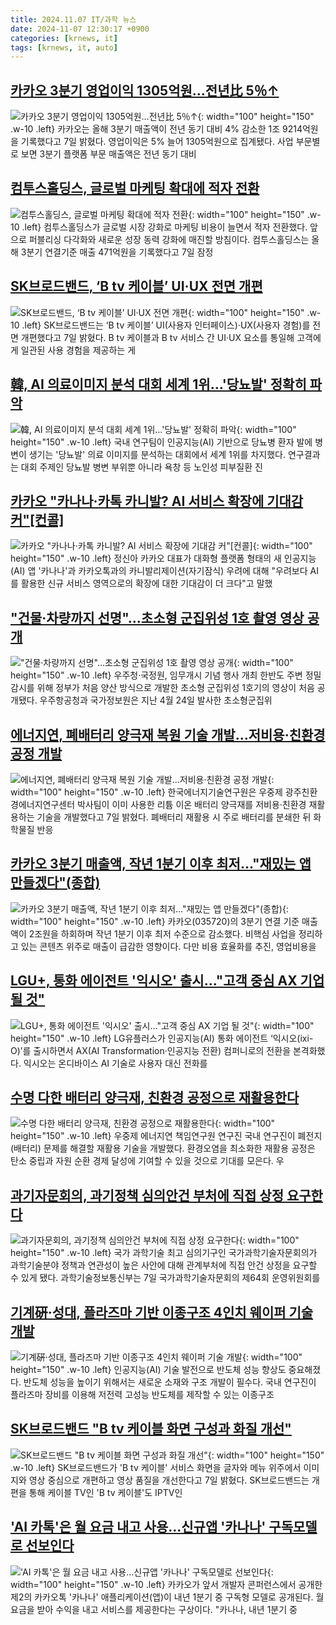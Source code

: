```yaml
---
title: 2024.11.07 IT/과학 뉴스
date: 2024-11-07 12:30:17 +0900
categories: [krnews, it]
tags: [krnews, it, auto]
---
```

## [카카오 3분기 영업이익 1305억원…전년比 5％↑](https://n.news.naver.com/mnews/article/014/0005264354)

![카카오 3분기 영업이익 1305억원…전년比 5％↑](https://mimgnews.pstatic.net/image/origin/014/2024/11/07/5264354.jpg?type=nf220_150){: width="100" height="150" .w-10 .left}
카카오는 올해 3분기 매출액이 전년 동기 대비 4% 감소한 1조 9214억원을 기록했다고 7일 밝혔다. 영업이익은 5% 늘어 1305억원으로 집계됐다. 사업 부문별로 보면 3분기 플랫폼 부문 매출액은 전년 동기 대비

## [컴투스홀딩스, 글로벌 마케팅 확대에 적자 전환](https://n.news.naver.com/mnews/article/293/0000060268)

![컴투스홀딩스, 글로벌 마케팅 확대에 적자 전환](https://mimgnews.pstatic.net/image/origin/293/2024/11/07/60268.jpg?type=nf220_150){: width="100" height="150" .w-10 .left}
컴투스홀딩스가 글로벌 시장 강화로 마케팅 비용이 늘면서 적자 전환했다. 앞으로 퍼블리싱 다각화와 새로운 성장 동력 강화에 매진할 방침이다. 컴투스홀딩스는 올해 3분기 연결기준 매출 471억원을 기록했다고 7일 잠정

## [SK브로드밴드, ‘B tv 케이블’ UI·UX 전면 개편](https://n.news.naver.com/mnews/article/011/0004412231)

![SK브로드밴드, ‘B tv 케이블’ UI·UX 전면 개편](https://mimgnews.pstatic.net/image/origin/011/2024/11/07/4412231.jpg?type=nf220_150){: width="100" height="150" .w-10 .left}
SK브로드밴드는 ‘B tv 케이블’ UI(사용자 인터페이스)·UX(사용자 경험)를 전면 개편했다고 7일 밝혔다. B tv 케이블과 B tv 서비스 간 UI·UX 요소를 통일해 고객에게 일관된 사용 경험을 제공하는 게

## [韓, AI 의료이미지 분석 대회 세계 1위…'당뇨발' 정확히 파악](https://n.news.naver.com/mnews/article/584/0000029464)

![韓, AI 의료이미지 분석 대회 세계 1위…'당뇨발' 정확히 파악](https://mimgnews.pstatic.net/image/origin/584/2024/11/07/29464.jpg?type=nf220_150){: width="100" height="150" .w-10 .left}
국내 연구팀이 인공지능(AI) 기반으로 당뇨병 환자 발에 병변이 생기는 '당뇨발' 의료 이미지를 분석하는 대회에서 세계 1위를 차지했다. 연구결과는 대회 주제인 당뇨발 병변 부위뿐 아니라 욕창 등 노인성 피부질환 진

## [카카오 "카나나·카톡 카니발? AI 서비스 확장에 기대감 커"[컨콜]](https://n.news.naver.com/mnews/article/003/0012889398)

![카카오 "카나나·카톡 카니발? AI 서비스 확장에 기대감 커"[컨콜]](https://mimgnews.pstatic.net/image/origin/003/2024/11/07/12889398.jpg?type=nf220_150){: width="100" height="150" .w-10 .left}
정신아 카카오 대표가 대화형 플랫폼 형태의 새 인공지능(AI) 앱 '카나나'과 카카오톡과의 카니발리제이션(자기잠식) 우려에 대해 "우려보다 AI를 활용한 신규 서비스 영역으로의 확장에 대한 기대감이 더 크다"고 말했

## ["건물·차량까지 선명"…초소형 군집위성 1호 촬영 영상 공개](https://n.news.naver.com/mnews/article/001/0015030546)

!["건물·차량까지 선명"…초소형 군집위성 1호 촬영 영상 공개](https://mimgnews.pstatic.net/image/origin/001/2024/11/07/15030546.jpg?type=nf220_150){: width="100" height="150" .w-10 .left}
우주청·국정원, 임무개시 기념 행사 개최 한반도 주변 정밀 감시를 위해 정부가 처음 양산 방식으로 개발한 초소형 군집위성 1호기의 영상이 처음 공개됐다. 우주항공청과 국가정보원은 지난 4월 24일 발사한 초소형군집위

## [에너지연, 폐배터리 양극재 복원 기술 개발…저비용·친환경 공정 개발](https://n.news.naver.com/mnews/article/030/0003255267)

![에너지연, 폐배터리 양극재 복원 기술 개발…저비용·친환경 공정 개발](https://mimgnews.pstatic.net/image/origin/030/2024/11/07/3255267.jpg?type=nf220_150){: width="100" height="150" .w-10 .left}
한국에너지기술연구원은 우중제 광주친환경에너지연구센터 박사팀이 이미 사용한 리튬 이온 배터리 양극재를 저비용·친환경 재활용하는 기술을 개발했다고 7일 밝혔다. 폐배터리 재활용 시 주로 배터리를 분쇄한 뒤 화학물질 반응

## [카카오 3분기 매출액, 작년 1분기 이후 최저…"재밌는 앱 만들겠다"(종합)](https://n.news.naver.com/mnews/article/018/0005879381)

![카카오 3분기 매출액, 작년 1분기 이후 최저…"재밌는 앱 만들겠다"(종합)](https://mimgnews.pstatic.net/image/origin/018/2024/11/07/5879381.jpg?type=nf220_150){: width="100" height="150" .w-10 .left}
카카오(035720)의 3분기 연결 기준 매출액이 2조원을 하회하며 작년 1분기 이후 최저 수준으로 감소했다. 비핵심 사업을 정리하고 있는 콘텐츠 위주로 매출이 급감한 영향이다. 다만 비용 효율화를 추진, 영업비용을

## [LGU+, 통화 에이전트 '익시오' 출시…"고객 중심 AX 기업 될 것"](https://n.news.naver.com/mnews/article/277/0005496476)

![LGU+, 통화 에이전트 '익시오' 출시…"고객 중심 AX 기업 될 것"](https://mimgnews.pstatic.net/image/origin/277/2024/11/07/5496476.jpg?type=nf220_150){: width="100" height="150" .w-10 .left}
LG유플러스가 인공지능(AI) 통화 에이전트 ‘익시오(ixi-O)’를 출시하면서 AX(AI Transformation·인공지능 전환) 컴퍼니로의 전환을 본격화했다. 익시오는 온디바이스 AI 기술로 사용자 대신 전화를

## [수명 다한 배터리 양극재, 친환경 공정으로 재활용한다](https://n.news.naver.com/mnews/article/366/0001030205)

![수명 다한 배터리 양극재, 친환경 공정으로 재활용한다](https://mimgnews.pstatic.net/image/origin/366/2024/11/07/1030205.jpg?type=nf220_150){: width="100" height="150" .w-10 .left}
우중제 에너지연 책임연구원 연구진 국내 연구진이 폐전지(배터리) 문제를 해결할 재활용 기술을 개발했다. 환경오염을 최소화한 재활용 공정은 탄소 중립과 자원 순환 경제 달성에 기여할 수 있을 것으로 기대를 모은다. 우

## [과기자문회의, 과기정책 심의안건 부처에 직접 상정 요구한다](https://n.news.naver.com/mnews/article/001/0015030992)

![과기자문회의, 과기정책 심의안건 부처에 직접 상정 요구한다](https://mimgnews.pstatic.net/image/origin/001/2024/11/07/15030992.jpg?type=nf220_150){: width="100" height="150" .w-10 .left}
국가 과학기술 최고 심의기구인 국가과학기술자문회의가 과학기술분야 정책과 연관성이 높은 사안에 대해 관계부처에 직접 안건 상정을 요구할 수 있게 됐다. 과학기술정보통신부는 7일 국가과학기술자문회의 제64회 운영위원회를

## [기계硏·성대, 플라즈마 기반 이종구조 4인치 웨이퍼 기술 개발](https://n.news.naver.com/mnews/article/366/0001030161)

![기계硏·성대, 플라즈마 기반 이종구조 4인치 웨이퍼 기술 개발](https://mimgnews.pstatic.net/image/origin/366/2024/11/07/1030161.jpg?type=nf220_150){: width="100" height="150" .w-10 .left}
인공지능(AI) 기술 발전으로 반도체 성능 향상도 중요해졌다. 반도체 성능을 높이기 위해서는 새로운 소재와 구조 개발이 필수다. 국내 연구진이 플라즈마 장비를 이용해 저전력 고성능 반도체를 제작할 수 있는 이종구조

## [SK브로드밴드 "B tv 케이블 화면 구성과 화질 개선"](https://n.news.naver.com/mnews/article/001/0015030790)

![SK브로드밴드 "B tv 케이블 화면 구성과 화질 개선"](https://mimgnews.pstatic.net/image/origin/001/2024/11/07/15030790.jpg?type=nf220_150){: width="100" height="150" .w-10 .left}
SK브로드밴드가 'B tv 케이블' 서비스 화면을 글자와 메뉴 위주에서 이미지와 영상 중심으로 개편하고 영상 품질을 개선한다고 7일 밝혔다. SK브로드밴드는 개편을 통해 케이블 TV인 'B tv 케이블'도 IPTV인

## ['AI 카톡'은 월 요금 내고 사용…신규앱 '카나나' 구독모델로 선보인다](https://n.news.naver.com/mnews/article/015/0005054270)

!['AI 카톡'은 월 요금 내고 사용…신규앱 '카나나' 구독모델로 선보인다](https://mimgnews.pstatic.net/image/origin/015/2024/11/07/5054270.jpg?type=nf220_150){: width="100" height="150" .w-10 .left}
카카오가 앞서 개발자 콘퍼런스에서 공개한 제2의 카카오톡 '카나나' 애플리케이션(앱)이 내년 1분기 중 구독형 모델로 공개된다. 월 요금을 받아 수익을 내고 서비스를 제공한다는 구상이다. "카나나, 내년 1분기 중

